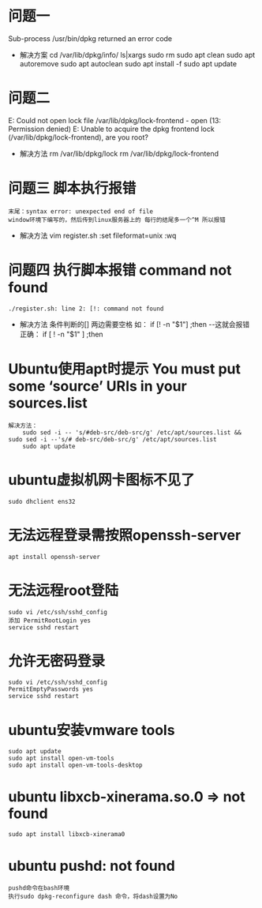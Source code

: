 # 问题一
 Sub-process /usr/bin/dpkg returned an error code 
- 解决方案
    cd /var/lib/dpkg/info/
    ls|xargs sudo rm
    sudo apt clean
    sudo apt autoremove
    sudo apt autoclean
    sudo apt install -f
    sudo apt update 

# 问题二
E: Could not open lock file /var/lib/dpkg/lock-frontend - open (13: Permission denied)
E: Unable to acquire the dpkg frontend lock (/var/lib/dpkg/lock-frontend), are you root?
- 解决方法
    rm /var/lib/dpkg/lock
    rm /var/lib/dpkg/lock-frontend


# 问题三 脚本执行报错
    末尾：syntax error: unexpected end of file
    window环境下编写的，然后传到linux服务器上的 每行的结尾多一个^M 所以报错
- 解决方法
    vim register.sh
    :set fileformat=unix
    :wq

# 问题四 执行脚本报错 command not found
    ./register.sh: line 2: [!: command not found
- 解决方法
    条件判断的[] 两边需要空格 
    如：
    if  [! -n "$1"] ;then           --这就会报错
    正确：
    if  [ ! -n "$1" ] ;then


# Ubuntu使用apt时提示 You must put some ‘source’ URIs in your sources.list
    解决方法：
        sudo sed -i -- 's/#deb-src/deb-src/g' /etc/apt/sources.list && sudo sed -i --'s/# deb-src/deb-src/g' /etc/apt/sources.list
        sudo apt update

# ubuntu虚拟机网卡图标不见了
    sudo dhclient ens32

# 无法远程登录需按照openssh-server
    apt install openssh-server

# 无法远程root登陆
    sudo vi /etc/ssh/sshd_config
    添加 PermitRootLogin yes
    service sshd restart
    
#  允许无密码登录
    sudo vi /etc/ssh/sshd_config
    PermitEmptyPasswords yes
    service sshd restart

# ubuntu安装vmware tools
    sudo apt update
    sudo apt install open-vm-tools
    sudo apt install open-vm-tools-desktop

# ubuntu libxcb-xinerama.so.0 => not found
    sudo apt install libxcb-xinerama0
    

# ubuntu pushd: not found
    pushd命令在bash环境
    执行sudo dpkg-reconfigure dash 命令，将dash设置为No